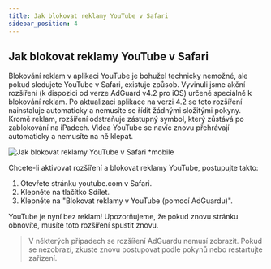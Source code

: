 ```yaml
---
title: Jak blokovat reklamy YouTube v Safari
sidebar_position: 4
---  
```


## Jak blokovat reklamy YouTube v Safari

Blokování reklam v aplikaci YouTube je bohužel technicky nemožné, ale pokud sledujete YouTube v Safari, existuje způsob. Vyvinuli jsme akční rozšíření (k dispozici od verze AdGuard v4.2 pro iOS) určené speciálně k blokování reklam. Po aktualizaci aplikace na verzi 4.2 se toto rozšíření nainstaluje automaticky a nemusíte se řídit žádnými složitými pokyny. Kromě reklam, rozšíření odstraňuje zástupný symbol, který zůstává po zablokování na iPadech. Videa YouTube se navíc znovu přehrávají automaticky a nemusíte na ně klepat.

![Jak blokovat reklamy YouTube v Safari *mobile](https://cdn.adtidy.org/public/Adguard/Blog/ios_safari_extension.png)

Chcete-li aktivovat rozšíření a blokovat reklamy YouTube, postupujte takto:

1. Otevřete stránku youtube.com v Safari.
2. Klepněte na tlačítko Sdílet.
3. Klepněte na "Blokovat reklamy v YouTube (pomocí AdGuardu)".

YouTube je nyní bez reklam! Upozorňujeme, že pokud znovu stránku obnovíte, musíte toto rozšíření spustit znovu.

> V některých případech se rozšíření AdGuardu nemusí zobrazit. Pokud se nezobrazí, zkuste znovu postupovat podle pokynů nebo restartujte zařízení.